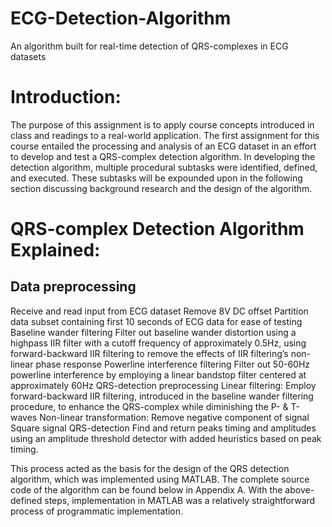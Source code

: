 # ECG-Detection-Algorithm
An algorithm built for real-time detection of QRS-complexes in ECG datasets

# Introduction:
The purpose of this assignment is to apply course concepts introduced in class and readings to a real-world application. The first assignment for this course entailed the processing and analysis of an ECG dataset in an effort to develop and test a QRS-complex detection algorithm. In developing the detection algorithm, multiple procedural subtasks were identified, defined, and executed. These subtasks will be expounded upon in the following section discussing background research and the design of the algorithm.

# QRS-complex Detection Algorithm Explained:
## Data preprocessing
Receive and read input from ECG dataset
Remove 8V DC offset
Partition data subset containing first 10 seconds of ECG data for ease of testing
Baseline wander filtering
Filter out baseline wander distortion using a highpass IIR filter with a cutoff frequency of approximately 0.5Hz, using forward-backward IIR filtering to remove the effects of IIR filtering’s non-linear phase response
Powerline interference filtering
Filter out 50-60Hz powerline interference by employing a linear bandstop filter centered at approximately 60Hz
QRS-detection preprocessing
Linear filtering:
Employ forward-backward IIR filtering, introduced in the baseline wander filtering procedure, to enhance the QRS-complex while diminishing the P- & T-waves
Non-linear transformation:
Remove negative component of signal
Square signal
QRS-detection
Find and return peaks timing and amplitudes using an amplitude threshold detector with added heuristics based on peak timing.

This process acted as the basis for the design of the QRS detection algorithm, which was implemented using MATLAB. The complete source code of the algorithm can be found below in Appendix A. With the above-defined steps, implementation in MATLAB was a relatively straightforward process of programmatic implementation. 

